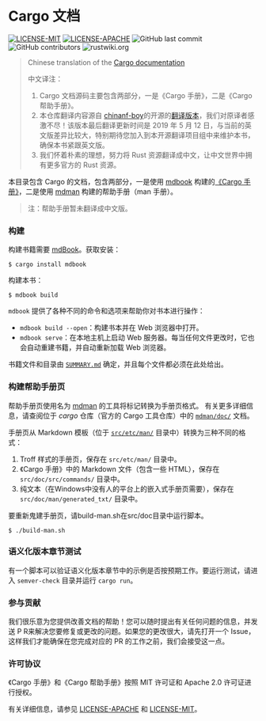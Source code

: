 # Cargo 文档

[![LICENSE-MIT](https://img.shields.io/badge/license-MIT-green)](https://raw.githubusercontent.com/rust-lang-cn/cargo-cn/master/LICENSE-MIT)
[![LICENSE-APACHE](https://img.shields.io/badge/license-Apache%202-blue)](https://raw.githubusercontent.com/rust-lang-cn/cargo-cn/master/LICENSE-APACHE)
![GitHub last commit](https://img.shields.io/github/last-commit/rust-lang-cn/cargo-cn?color=gold)
![GitHub contributors](https://img.shields.io/github/contributors/rust-lang-cn/cargo-cn?color=pink)
![rustwiki.org](https://img.shields.io/website?up_message=rustwiki.org&url=https%3A%2F%2Frustwiki.org)

> Chinese translation of the [Cargo documentation][cargo-doc]
>
> 中文译注：
>
> 1. Cargo 文档源码主要包含两部分，一是《Cargo 手册》，二是《Cargo 帮助手册》。
> 2. 本仓库翻译内容源自 [chinanf-boy]的开源的[翻译版本][chinanf-boy-cargo]，我们对原译者感激不尽！该版本最后翻译更新时间是 2019 年 5 月 12 日，与当前的英文版差异比较大，特别期待您加入到本开源翻译项目组中来维护本书，确保本书紧跟英文版。
> 3. 我们怀着朴素的理想，努力将 Rust 资源翻译成中文，让中文世界中拥有更多官方的 Rust 资源。

[cargo-doc]: https://github.com/rust-lang/cargo/tree/master/src/doc
[chinanf-boy]: https://github.com/chinanf-boy
[chinanf-boy-cargo]: https://github.com/chinanf-boy/cargo-book-zh

本目录包含 Cargo 的文档，包含两部分，一是使用 [mdbook] 构建的[《Cargo 手册》][The Cargo Book]，二是使用 [mdman] 构建的帮助手册（man 手册）。

> 注：帮助手册暂未翻译成中文版。

[The Cargo Book]: https://doc.rust-lang.org/cargo/
[mdBook]: https://github.com/rust-lang/mdBook
[mdman]: https://github.com/rust-lang/cargo/tree/master/crates/mdman/


### 构建

构建书籍需要 [mdBook]。获取安装：

```console
$ cargo install mdbook
```

构建本书：

```console
$ mdbook build
```

`mdbook` 提供了各种不同的命令和选项来帮助你对书本进行操作：

* `mdbook build --open`：构建书本并在 Web 浏览器中打开。
* `mdbook serve`：在本地主机上启动 Web 服务器。每当任何文件更改时，它也会自动重建书籍，并自动重新加载 Web 浏览器。

书籍文件和目录由 [`SUMMARY.md`](src/SUMMARY.md) 确定，并且每个文件都必须在此处给出。

### 构建帮助手册页

帮助手册页使用名为 [mdman] 的工具将标记转换为手册页格式。 有关更多详细信息，请查阅位于 *cargo* 仓库（官方的 Cargo 工具仓库）中的 [`mdman/doc/`][nmman-doc] 文档。

手册页从 Markdown 模板（位于 [`src/etc/man/`][man-doc] 目录中）转换为三种不同的格式：

1. Troff 样式的手册页，保存在 `src/etc/man/` 目录中。
2. 《Cargo 手册》中的 Markdown 文件（包含一些 HTML），保存在 `src/doc/src/commands/` 目录中。
3. 纯文本（在Windows中没有人的平台上的嵌入式手册页需要），保存在 `src/doc/man/generated_txt/` 目录中。

要重新鬼建手册页，请build-man.sh在src/doc目录中运行脚本。

```console
$ ./build-man.sh
```

[nmman-doc]: https://github.com/rust-lang/cargo/tree/master/crates/mdman
[man-doc]: https://github.com/rust-lang/cargo/tree/master/src/etc/man

### 语义化版本章节测试

有一个脚本可以验证语义化版本章节中的示例是否按预期工作。要运行测试，请进入 `semver-check` 目录并运行 `cargo run`。

### 参与贡献

我们很乐意为您提供改善文档的帮助！您可以随时提出有关任何问题的信息，并发送 P R来解决您要修复或更改的问题。如果您的更改很大，请先打开一个 Issue，这样我们才能确保在您完成对应的 PR 的工作之前，我们会接受这一点。

### 许可协议

《Cargo 手册》和《Cargo 帮助手册》按照 MIT 许可证和 Apache 2.0 许可证进行授权。

有关详细信息，请参见 [LICENSE-APACHE](LICENSE-APACHE) 和 [LICENSE-MIT](LICENSE-MIT)。
